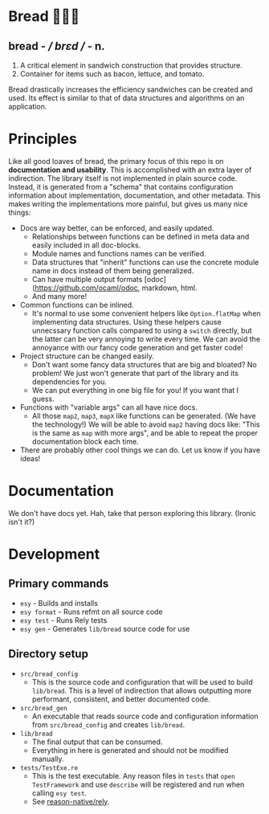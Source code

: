 # Bread 🍞🥖🥐

## **bread**  -  _/ brɛd /_  -  n.

1. A critical element in sandwich construction that provides structure.
2. Container for items such as bacon, lettuce, and tomato.

Bread drastically increases the efficiency sandwiches can be created and used. Its effect is similar to that of data structures and algorithms on an application.

# Principles

Like all good loaves of bread, the primary focus of this repo is on **documentation
and usability**. This is accomplished with an extra layer of indirection. The library
itself is not implemented in plain source code. Instead, it is generated from a "schema" that
contains configuration information about implementation, documentation, and other metadata. This makes writing the implementations more painful, but gives us many nice things:

- Docs are way better, can be enforced, and easily updated.
  - Relationships between functions can be defined in meta data and easily included in all doc-blocks.
  - Module names and functions names can be verified.
  - Data structures that "inherit" functions can use the concrete module name in docs instead of them being generalized.
  - Can have multiple output formats [odoc](https://github.com/ocaml/odoc, markdown, html.
  - And many more!
- Common functions can be inlined.
  - It's normal to use some convenient helpers like `Option.flatMap` when implementing data structures. Using these helpers cause unnecssary function calls compared to using a `switch` directly, but the latter can be very annoying to write every time. We can avoid the annoyance with our fancy code generation and get faster code!
- Project structure can be changed easily.
  - Don't want some fancy data structures that are big and bloated? No problem! We just won't generate that part of the library and its dependencies for you.
  - We can put everything in one big file for you! If you want that I guess.
- Functions with "variable args" can all have nice docs.
  - All those `map2`, `map3`, `mapX` like functions can be generated. (We have the technology!) We will be able to avoid `map2` having docs like: "This is the same as `map` with more args", and be able to repeat the proper documentation block each time.
- There are probably other cool things we can do. Let us know if you have ideas!

# Documentation

We don't have docs yet. Hah, take that person exploring this library. (Ironic isn't it?)

# Development

## Primary commands

- `esy` - Builds and installs
- `esy format` - Runs refmt on all source code
- `esy test` - Runs Rely tests
- `esy gen` - Generates `lib/bread` source code for use

## Directory setup

- `src/bread_config`
  - This is the source code and configuration that will be used to build `lib/bread`. This is a level of indirection that allows outputting more performant, consistent, and better documented code.
- `src/bread_gen`
  - An executable that reads source code and configuration information from `src/bread_config` and creates `lib/bread`.
- `lib/bread`
  - The final output that can be consumed.
  - Everything in here is generated and should not be modified manually.
- `tests/TestExe.re`
  - This is the test executable. Any reason files in `tests` that `open TestFramework` and use `describe` will be registered and run when calling `esy test`.
  - See [reason-native/rely](https://reason-native.com/docs/rely/).
